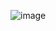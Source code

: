 ![image](https://github.com/RomuloDeyvid/Devs-Dragons/assets/120958836/1f614cc0-470f-4d92-a674-65b151dba393)
